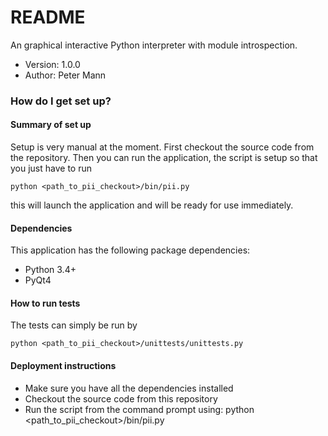 # README #

An graphical interactive Python interpreter with module introspection.

* Version: 1.0.0
* Author: Peter Mann

### How do I get set up? ###

#### Summary of set up ####
Setup is very manual at the moment. First checkout the source code from the repository. Then you can run the application, the script is setup so that you just have to run

	python <path_to_pii_checkout>/bin/pii.py

this will launch the application and will be ready for use immediately.

#### Dependencies ####
This application has the following package dependencies:
* Python 3.4+
* PyQt4
	
#### How to run tests ####
The tests can simply be run by 

	python <path_to_pii_checkout>/unittests/unittests.py
	
#### Deployment instructions ####
* Make sure you have all the dependencies installed
* Checkout the source code from this repository
* Run the script from the command prompt using: python <path_to_pii_checkout>/bin/pii.py
